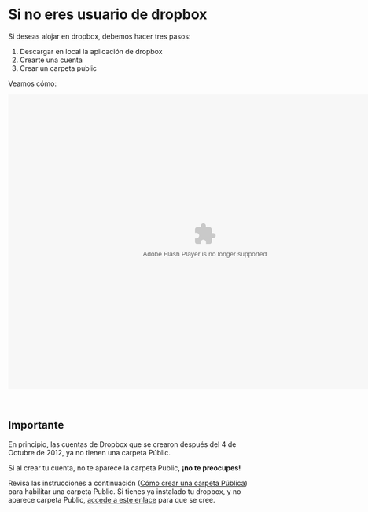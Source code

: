 
# Si no eres usuario de dropbox

Si deseas alojar en dropbox, debemos hacer tres pasos:

1. Descargar en local la aplicación de dropbox
1. Crearte una cuenta
1. Crear un carpeta public

Veamos cómo:

<object data="http://catedu.es/materialesaularagon2013/moodle/exe/dropbox.swf" height="600" type="application/x-shockwave-flash" width="800"><param name="src" value="http://catedu.es/materialesaularagon2013/moodle/exe/dropbox.swf"/></object>

 

## Importante

En principio, las cuentas de Dropbox que se crearon después del 4 de Octubre de 2012, ya no tienen una carpeta Públic.

Si al crear tu cuenta, no te aparece la carpeta Public, **¡no te preocupes!**

Revisa las instrucciones a continuación ([Cómo crear una carpeta Pública](https://www.dropbox.com/help/16/es)) para habilitar una carpeta Public. Si tienes ya instalado tu dropbox, y no aparece carpeta Public, [accede a este enlace](https://www.dropbox.com/enable_public_folder) para que se cree.
